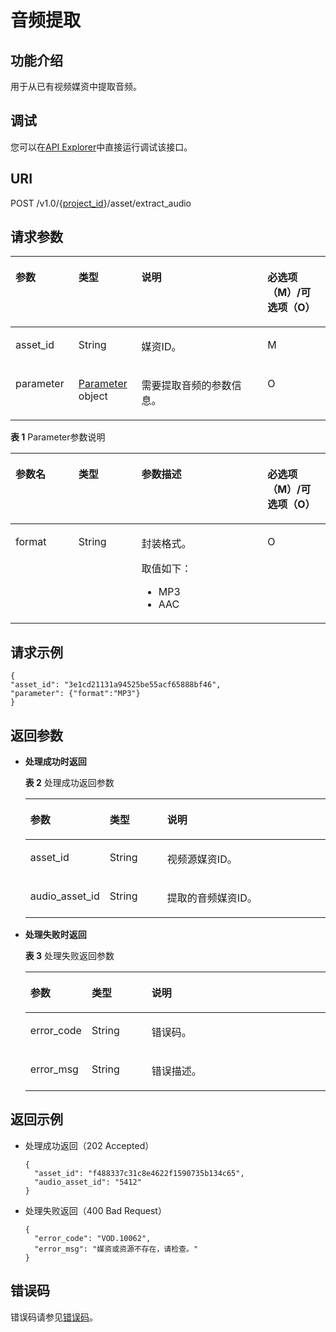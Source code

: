 # 音频提取<a name="vod_04_0208"></a>

## 功能介绍<a name="zh-cn_topic_0128109928_zh-cn_topic_0127930896_section114814192538"></a>

用于从已有视频媒资中提取音频。

## 调试<a name="section0901815112511"></a>

您可以在[API Explorer](https://apiexplorer.developer.huaweicloud.com/apiexplorer/doc?product=VOD&api=extractAudioTask)中直接运行调试该接口。

## URI<a name="zh-cn_topic_0128109928_zh-cn_topic_0127930896_section5241024145313"></a>

POST /v1.0/\{[project\_id](获取项目ID.md)\}/asset/extract\_audio

## 请求参数<a name="zh-cn_topic_0128109928_zh-cn_topic_0127930896_section7297229175319"></a>

<a name="zh-cn_topic_0128109928_zh-cn_topic_0127930896_table6798518"></a>
<table><thead align="left"><tr id="zh-cn_topic_0128109928_zh-cn_topic_0127930896_row8735540"><th class="cellrowborder" valign="top" width="20%" id="mcps1.1.5.1.1"><p id="zh-cn_topic_0128109928_zh-cn_topic_0127930896_p36490171"><a name="zh-cn_topic_0128109928_zh-cn_topic_0127930896_p36490171"></a><a name="zh-cn_topic_0128109928_zh-cn_topic_0127930896_p36490171"></a>参数</p>
</th>
<th class="cellrowborder" valign="top" width="20%" id="mcps1.1.5.1.2"><p id="zh-cn_topic_0128109928_zh-cn_topic_0127930896_p2913837"><a name="zh-cn_topic_0128109928_zh-cn_topic_0127930896_p2913837"></a><a name="zh-cn_topic_0128109928_zh-cn_topic_0127930896_p2913837"></a>类型</p>
</th>
<th class="cellrowborder" valign="top" width="40%" id="mcps1.1.5.1.3"><p id="zh-cn_topic_0128109928_zh-cn_topic_0127930896_p34694260"><a name="zh-cn_topic_0128109928_zh-cn_topic_0127930896_p34694260"></a><a name="zh-cn_topic_0128109928_zh-cn_topic_0127930896_p34694260"></a>说明</p>
</th>
<th class="cellrowborder" valign="top" width="20%" id="mcps1.1.5.1.4"><p id="zh-cn_topic_0128109928_zh-cn_topic_0127930896_p62887584"><a name="zh-cn_topic_0128109928_zh-cn_topic_0127930896_p62887584"></a><a name="zh-cn_topic_0128109928_zh-cn_topic_0127930896_p62887584"></a>必选项（M）/可选项（O）</p>
</th>
</tr>
</thead>
<tbody><tr id="zh-cn_topic_0128109928_zh-cn_topic_0127930896_row29117349"><td class="cellrowborder" valign="top" width="20%" headers="mcps1.1.5.1.1 "><p id="zh-cn_topic_0128109928_zh-cn_topic_0127930896_p9695103"><a name="zh-cn_topic_0128109928_zh-cn_topic_0127930896_p9695103"></a><a name="zh-cn_topic_0128109928_zh-cn_topic_0127930896_p9695103"></a>asset_id</p>
</td>
<td class="cellrowborder" valign="top" width="20%" headers="mcps1.1.5.1.2 "><p id="zh-cn_topic_0128109928_zh-cn_topic_0127930896_p47105906"><a name="zh-cn_topic_0128109928_zh-cn_topic_0127930896_p47105906"></a><a name="zh-cn_topic_0128109928_zh-cn_topic_0127930896_p47105906"></a>String</p>
</td>
<td class="cellrowborder" valign="top" width="40%" headers="mcps1.1.5.1.3 "><p id="zh-cn_topic_0128109928_zh-cn_topic_0127930896_p15341719293"><a name="zh-cn_topic_0128109928_zh-cn_topic_0127930896_p15341719293"></a><a name="zh-cn_topic_0128109928_zh-cn_topic_0127930896_p15341719293"></a>媒资ID。</p>
</td>
<td class="cellrowborder" valign="top" width="20%" headers="mcps1.1.5.1.4 "><p id="zh-cn_topic_0128109928_zh-cn_topic_0127930896_p54833900"><a name="zh-cn_topic_0128109928_zh-cn_topic_0127930896_p54833900"></a><a name="zh-cn_topic_0128109928_zh-cn_topic_0127930896_p54833900"></a>M</p>
</td>
</tr>
<tr id="row18770743781"><td class="cellrowborder" valign="top" width="20%" headers="mcps1.1.5.1.1 "><p id="p8770134314818"><a name="p8770134314818"></a><a name="p8770134314818"></a>parameter</p>
</td>
<td class="cellrowborder" valign="top" width="20%" headers="mcps1.1.5.1.2 "><p id="p197709438813"><a name="p197709438813"></a><a name="p197709438813"></a><a href="#table197816255514">Parameter</a> object</p>
</td>
<td class="cellrowborder" valign="top" width="40%" headers="mcps1.1.5.1.3 "><p id="p1977019431884"><a name="p1977019431884"></a><a name="p1977019431884"></a>需要提取音频的参数信息。</p>
</td>
<td class="cellrowborder" valign="top" width="20%" headers="mcps1.1.5.1.4 "><p id="p877014431986"><a name="p877014431986"></a><a name="p877014431986"></a>O</p>
</td>
</tr>
</tbody>
</table>

**表 1**  Parameter参数说明

<a name="table197816255514"></a>
<table><thead align="left"><tr id="row19787205510"><th class="cellrowborder" valign="top" width="20%" id="mcps1.2.5.1.1"><p id="p897913265513"><a name="p897913265513"></a><a name="p897913265513"></a>参数名</p>
</th>
<th class="cellrowborder" valign="top" width="20%" id="mcps1.2.5.1.2"><p id="p2979182175510"><a name="p2979182175510"></a><a name="p2979182175510"></a>类型</p>
</th>
<th class="cellrowborder" valign="top" width="40%" id="mcps1.2.5.1.3"><p id="p1097972165517"><a name="p1097972165517"></a><a name="p1097972165517"></a>参数描述</p>
</th>
<th class="cellrowborder" valign="top" width="20%" id="mcps1.2.5.1.4"><p id="p16979225559"><a name="p16979225559"></a><a name="p16979225559"></a>必选项（M）/可选项（O）</p>
</th>
</tr>
</thead>
<tbody><tr id="row197992145519"><td class="cellrowborder" valign="top" width="20%" headers="mcps1.2.5.1.1 "><p id="p119797212557"><a name="p119797212557"></a><a name="p119797212557"></a>format</p>
</td>
<td class="cellrowborder" valign="top" width="20%" headers="mcps1.2.5.1.2 "><p id="p349118442554"><a name="p349118442554"></a><a name="p349118442554"></a>String</p>
</td>
<td class="cellrowborder" valign="top" width="40%" headers="mcps1.2.5.1.3 "><p id="p74911944105517"><a name="p74911944105517"></a><a name="p74911944105517"></a>封装格式。</p>
<div class="p" id="p154911344185518"><a name="p154911344185518"></a><a name="p154911344185518"></a>取值如下：<a name="ul6491044125513"></a><a name="ul6491044125513"></a><ul id="ul6491044125513"><li>MP3</li><li>AAC</li></ul>
</div>
</td>
<td class="cellrowborder" valign="top" width="20%" headers="mcps1.2.5.1.4 "><p id="p19491174455519"><a name="p19491174455519"></a><a name="p19491174455519"></a>O</p>
</td>
</tr>
</tbody>
</table>

## 请求示例<a name="zh-cn_topic_0128109928_zh-cn_topic_0127930896_section1249493515311"></a>

```
{
"asset_id": "3e1cd21131a94525be55acf65888bf46",
"parameter": {"format":"MP3"}
}
```

## 返回参数<a name="zh-cn_topic_0128109928_zh-cn_topic_0127930896_section162761640105314"></a>

-   **处理成功时返回**

    **表 2**  处理成功返回参数

    <a name="table155123509128"></a>
    <table><thead align="left"><tr id="row76848503127"><th class="cellrowborder" valign="top" width="20%" id="mcps1.2.4.1.1"><p id="p136844505129"><a name="p136844505129"></a><a name="p136844505129"></a>参数</p>
    </th>
    <th class="cellrowborder" valign="top" width="20%" id="mcps1.2.4.1.2"><p id="p1868418508128"><a name="p1868418508128"></a><a name="p1868418508128"></a>类型</p>
    </th>
    <th class="cellrowborder" valign="top" width="60%" id="mcps1.2.4.1.3"><p id="p10684165001217"><a name="p10684165001217"></a><a name="p10684165001217"></a>说明</p>
    </th>
    </tr>
    </thead>
    <tbody><tr id="row47001950151210"><td class="cellrowborder" valign="top" width="20%" headers="mcps1.2.4.1.1 "><p id="p270005020122"><a name="p270005020122"></a><a name="p270005020122"></a>asset_id</p>
    </td>
    <td class="cellrowborder" valign="top" width="20%" headers="mcps1.2.4.1.2 "><p id="p117001450141211"><a name="p117001450141211"></a><a name="p117001450141211"></a>String</p>
    </td>
    <td class="cellrowborder" valign="top" width="60%" headers="mcps1.2.4.1.3 "><p id="p12700155031213"><a name="p12700155031213"></a><a name="p12700155031213"></a>视频源媒资ID。</p>
    </td>
    </tr>
    <tr id="row1700650121217"><td class="cellrowborder" valign="top" width="20%" headers="mcps1.2.4.1.1 "><p id="p5700205017125"><a name="p5700205017125"></a><a name="p5700205017125"></a>audio_asset_id</p>
    </td>
    <td class="cellrowborder" valign="top" width="20%" headers="mcps1.2.4.1.2 "><p id="p97001750101215"><a name="p97001750101215"></a><a name="p97001750101215"></a>String</p>
    </td>
    <td class="cellrowborder" valign="top" width="60%" headers="mcps1.2.4.1.3 "><p id="p18700850101214"><a name="p18700850101214"></a><a name="p18700850101214"></a>提取的音频媒资ID。</p>
    </td>
    </tr>
    </tbody>
    </table>

-   **处理失败时返回**

    **表 3**  处理失败返回参数

    <a name="table85181245145317"></a>
    <table><thead align="left"><tr id="row1051944555315"><th class="cellrowborder" valign="top" width="20%" id="mcps1.2.4.1.1"><p id="p0519745205314"><a name="p0519745205314"></a><a name="p0519745205314"></a>参数</p>
    </th>
    <th class="cellrowborder" valign="top" width="20%" id="mcps1.2.4.1.2"><p id="p16519845105313"><a name="p16519845105313"></a><a name="p16519845105313"></a>类型</p>
    </th>
    <th class="cellrowborder" valign="top" width="60%" id="mcps1.2.4.1.3"><p id="p1351918453535"><a name="p1351918453535"></a><a name="p1351918453535"></a>说明</p>
    </th>
    </tr>
    </thead>
    <tbody><tr id="row2520144516539"><td class="cellrowborder" valign="top" width="20%" headers="mcps1.2.4.1.1 "><p id="p8520945185313"><a name="p8520945185313"></a><a name="p8520945185313"></a>error_code</p>
    </td>
    <td class="cellrowborder" valign="top" width="20%" headers="mcps1.2.4.1.2 "><p id="p115201145105312"><a name="p115201145105312"></a><a name="p115201145105312"></a>String</p>
    </td>
    <td class="cellrowborder" valign="top" width="60%" headers="mcps1.2.4.1.3 "><p id="p12520124518539"><a name="p12520124518539"></a><a name="p12520124518539"></a>错误码。</p>
    </td>
    </tr>
    <tr id="row10520124505310"><td class="cellrowborder" valign="top" width="20%" headers="mcps1.2.4.1.1 "><p id="p852094510531"><a name="p852094510531"></a><a name="p852094510531"></a>error_msg</p>
    </td>
    <td class="cellrowborder" valign="top" width="20%" headers="mcps1.2.4.1.2 "><p id="p8520174519535"><a name="p8520174519535"></a><a name="p8520174519535"></a>String</p>
    </td>
    <td class="cellrowborder" valign="top" width="60%" headers="mcps1.2.4.1.3 "><p id="p95208459531"><a name="p95208459531"></a><a name="p95208459531"></a>错误描述。</p>
    </td>
    </tr>
    </tbody>
    </table>


## 返回示例<a name="zh-cn_topic_0128109928_zh-cn_topic_0127930896_section1164111461532"></a>

-   处理成功返回（202 Accepted）

    ```
    {
      "asset_id": "f488337c31c8e4622f1590735b134c65",
      "audio_asset_id": "5412"
    }
    ```

-   处理失败返回（400 Bad Request）

    ```
    {
      "error_code": "VOD.10062",
      "error_msg": "媒资或资源不存在，请检查。"
    }
    ```


## 错误码<a name="section569214377267"></a>

错误码请参见[错误码](错误码.md)。

